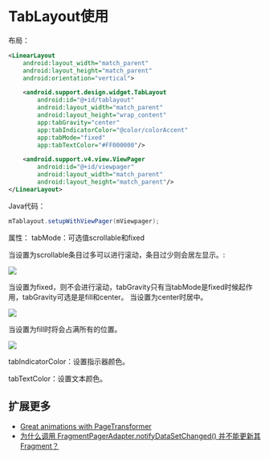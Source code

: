 
# TabLayout使用

布局：

```xml
<LinearLayout
    android:layout_width="match_parent"
    android:layout_height="match_parent"
    android:orientation="vertical">

    <android.support.design.widget.TabLayout
        android:id="@+id/tablayout"
        android:layout_width="match_parent"
        android:layout_height="wrap_content"
        app:tabGravity="center"
        app:tabIndicatorColor="@color/colorAccent"
        app:tabMode="fixed"
        app:tabTextColor="#FF000000"/>

    <android.support.v4.view.ViewPager
        android:id="@+id/viewpager"
        android:layout_width="match_parent"
        android:layout_height="match_parent"/>
</LinearLayout>
```
Java代码：
```java
mTablayout.setupWithViewPager(mViewpager);
```

属性：
tabMode：可选值scrollable和fixed

当设置为scrollable条目过多可以进行滚动，条目过少则会居左显示。:

![](../images/tablayout-1.gif)

当设置为fixed，则不会进行滚动，tabGravity只有当tabMode是fixed时候起作用，tabGravity可选是是fill和center。
当设置为center时居中。

![](../images/tablayout-2.gif)


当设置为fill时将会占满所有的位置。

![](../images/tablayout-3.gif)

tabIndicatorColor：设置指示器颜色。

tabTextColor：设置文本颜色。


## 扩展更多

* [Great animations with PageTransformer](https://medium.com/@BashaChris/the-android-viewpager-has-become-a-fairly-popular-component-among-android-apps-its-simple-6bca403b16d4)
* [为什么调用 FragmentPagerAdapter.notifyDataSetChanged() 并不能更新其 Fragment？](http://www.cnblogs.com/dancefire/archive/2013/01/02/why-notifyDataSetChanged-does-not-work.html)

